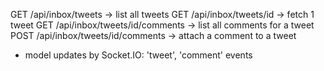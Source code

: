 GET /api/inbox/tweets               -> list all tweets
GET /api/inbox/tweets/id            -> fetch 1 tweet
GET /api/inbox/tweets/id/comments   -> list all comments for a tweet
POST /api/inbox/tweets/id/comments  -> attach a comment to a tweet

+ model updates by Socket.IO: 'tweet', 'comment' events